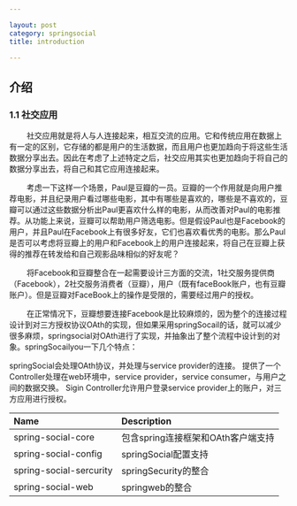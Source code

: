 ```yaml
---

layout: post
category: springsocial
title: introduction

---
```




## 介绍  

### 1.1 社交应用  

&#160;&#160;&#160;&#160;&#160;&#160;&#160;&#160;社交应用就是将人与人连接起来，相互交流的应用。它和传统应用在数据上有一定的区别，它存储的都是用户的生活数据，而且用户也更加趋向于将这些生活数据分享出去。因此在考虑了上述特定之后，社交应用其实也更加趋向于将自己的数据分享出去，将自己和其它应用连接起来。  

&#160;&#160;&#160;&#160;&#160;&#160;&#160;&#160;考虑一下这样一个场景，Paul是豆瓣的一员。豆瓣的一个作用就是向用户推荐电影，并且纪录用户看过哪些电影，其中有哪些是喜欢的，哪些是不喜欢的，豆瓣可以通过这些数据分析出Paul更喜欢什么样的电影，从而改善对Paul的电影推荐。从功能上来说，豆瓣可以帮助用户筛选电影。但是假设Paul也是Facebook的用户，并且Paul在Facebook上有很多好友，它们也喜欢看优秀的电影。那么Paul是否可以考虑将豆瓣上的用户和Facebook上的用户连接起来，将自己在豆瓣上获得的推荐在转发给和自己观影品味相似的好友呢？  

&#160;&#160;&#160;&#160;&#160;&#160;&#160;&#160;将Facebook和豆瓣整合在一起需要设计三方面的交流，1社交服务提供商（Facebook），2社交服务消费者（豆瓣），用户（既有faceBook账户，也有豆瓣账户）。但是豆瓣对FaceBook上的操作是受限的，需要经过用户的授权。  

&#160;&#160;&#160;&#160;&#160;&#160;&#160;&#160;在正常情况下，豆瓣想要连接Facebook是比较麻烦的，因为整个的连接过程设计到对三方授权协议OAth的实现，但如果采用springSocail的话，就可以减少很多麻烦，springsocial对OAth进行了实现，并抽象出了整个流程中设计到的对象。springSocailyou一下几个特点：  

springSocial会处理OAth协议，并处理与service provider的连接。
提供了一个Controller处理在web环境中，service provider，service consumer，与用户之间的数据交换。
Sigin  Controller允许用户登录service provider上的账户，对三方应用进行授权。  

|Name|Description|
|:---|:----------|
|spring-social-core|包含spring连接框架和OAth客户端支持|
|spring-social-config|springSocial配置支持|
|spring-social-sercurity|springSecurity的整合|
|spring-social-web|springweb的整合|



